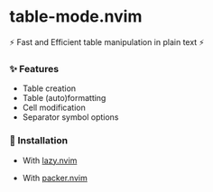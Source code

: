 # table-mode.nvim

⚡ Fast and Efficient table manipulation in plain text ⚡

### ✨ Features

- Table creation
- Table (auto)formatting
- Cell modification
- Separator symbol options

### 🚀 Installation

- With [lazy.nvim](https://github.com/folke/lazy.nvim)

- With [packer.nvim](https://github.com/wbthomason/packer.nvim)
